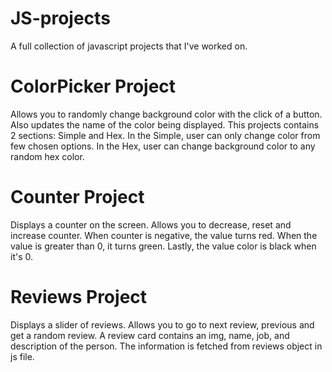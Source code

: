 # JS-projects
A full collection of javascript projects that I've worked on.

# ColorPicker Project
Allows you to randomly change background color with the click of a button. Also updates the name of the color being displayed.
This projects contains 2 sections: Simple and Hex.
In the Simple, user can only change color from few chosen options.
In the Hex, user can change background color to any random hex color.

# Counter Project
Displays a counter on the screen. Allows you to decrease, reset and increase counter. When counter is negative, the value turns red. When the value is greater than 0, it turns green. Lastly, the value color is black when it's 0.

# Reviews Project
Displays a slider of reviews. Allows you to go to next review, previous and get a random review. A review card contains an img, name, job, and description of the person. The information is fetched from reviews object in js file.